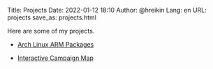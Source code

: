 Title: Projects
Date: 2022-01-12 18:10
Author: @hreikin
Lang: en
URL: projects
save_as: projects.html

Here are some of my projects.

- [Arch Linux ARM Packages](/projects/arch-linux-arm-packages)
<!-- - [Gen Pygments CSS](/projects/gen-pygments-css) -->
- [Interactive Campaign Map](/projects/interactive-campaign-map)
<!-- - [Termux Dev Setups](/projects/termux-dev-setups) -->
<!-- - [TkinterMD](/projects/tkintermd) -->